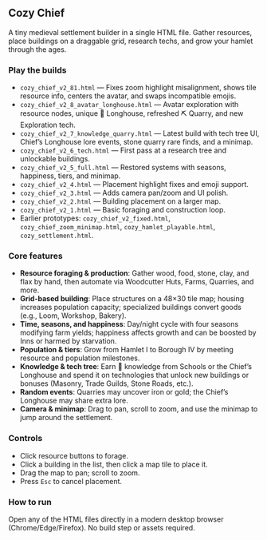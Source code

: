 ## Cozy Chief

A tiny medieval settlement builder in a single HTML file. Gather resources, place buildings on a draggable grid, research techs, and grow your hamlet through the ages.

### Play the builds
- `cozy_chief_v2_81.html` — Fixes zoom highlight misalignment, shows tile resource info, centers the avatar, and swaps incompatible emojis.
- `cozy_chief_v2_8_avatar_longhouse.html` — Avatar exploration with resource nodes, unique 🏰 Longhouse, refreshed ⛏️ Quarry, and new Exploration tech.
- `cozy_chief_v2_7_knowledge_quarry.html` — Latest build with tech tree UI, Chief’s Longhouse lore events, stone quarry rare finds, and a minimap.
- `cozy_chief_v2_6_tech.html` — First pass at a research tree and unlockable buildings.
- `cozy_chief_v2_5_full.html` — Restored systems with seasons, happiness, tiers, and minimap.
- `cozy_chief_v2_4.html` — Placement highlight fixes and emoji support.
- `cozy_chief_v2_3.html` — Adds camera pan/zoom and UI polish.
- `cozy_chief_v2_2.html` — Building placement on a larger map.
- `cozy_chief_v2_1.html` — Basic foraging and construction loop.
- Earlier prototypes: `cozy_chief_v2_fixed.html`, `cozy_chief_zoom_minimap.html`, `cozy_hamlet_playable.html`, `cozy_settlement.html`.

### Core features
- **Resource foraging & production**: Gather wood, food, stone, clay, and flax by hand, then automate via Woodcutter Huts, Farms, Quarries, and more.
- **Grid-based building**: Place structures on a 48×30 tile map; housing increases population capacity; specialized buildings convert goods (e.g., Loom, Workshop, Bakery).
- **Time, seasons, and happiness**: Day/night cycle with four seasons modifying farm yields; happiness affects growth and can be boosted by Inns or harmed by starvation.
- **Population & tiers**: Grow from Hamlet I to Borough IV by meeting resource and population milestones.
- **Knowledge & tech tree**: Earn 📜 knowledge from Schools or the Chief’s Longhouse and spend it on technologies that unlock new buildings or bonuses (Masonry, Trade Guilds, Stone Roads, etc.).
- **Random events**: Quarries may uncover iron or gold; the Chief’s Longhouse may share extra lore.
- **Camera & minimap**: Drag to pan, scroll to zoom, and use the minimap to jump around the settlement.

### Controls
- Click resource buttons to forage.
- Click a building in the list, then click a map tile to place it.
- Drag the map to pan; scroll to zoom.
- Press `Esc` to cancel placement.

### How to run
Open any of the HTML files directly in a modern desktop browser (Chrome/Edge/Firefox). No build step or assets required.
